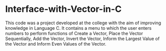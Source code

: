 # Interface-with-Vector-in-C
This code was a project developed at the college with the aim of improving knowledge in Language C.
It contains a menu to which the user enters numbers to perform functions of Create a Vector, Place the Vector Sequentially, Add the Vector, Invert the Vector,
Inform the Largest Value of the Vector and Inform Even Values of the Vector.
